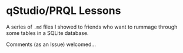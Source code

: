 # qStudio/PRQL Lessons

A series of `.md` files I showed to
friends who want to rummage through some tables
in a SQLite database.

Comments (as an Issue) welcomed...
